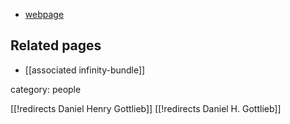 
* [webpage](http://www.math.purdue.edu/~gottlieb/)

## Related pages

* [[associated infinity-bundle]]

category: people

[[!redirects Daniel Henry Gottlieb]]
[[!redirects Daniel H. Gottlieb]]
